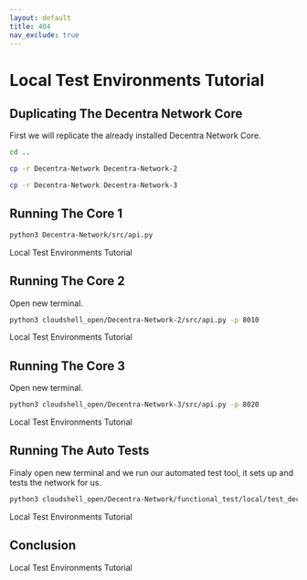 ```yaml
---
layout: default
title: 404
nav_exclude: true
---
```


# Local Test Environments Tutorial

## Duplicating The Decentra Network Core
First we will replicate the already installed Decentra Network Core.

```bash
cd ..
```

```bash
cp -r Decentra-Network Decentra-Network-2
```
```bash
cp -r Decentra-Network Decentra-Network-3
```

## Running The Core 1

```bash
python3 Decentra-Network/src/api.py
```
<walkthrough-footnote>Local Test Environments Tutorial</walkthrough-footnote>

## Running The Core 2
Open new terminal.
```bash
python3 cloudshell_open/Decentra-Network-2/src/api.py -p 8010
```
<walkthrough-footnote>Local Test Environments Tutorial</walkthrough-footnote>

## Running The Core 3
Open new terminal.
```bash
python3 cloudshell_open/Decentra-Network-3/src/api.py -p 8020
```
<walkthrough-footnote>Local Test Environments Tutorial</walkthrough-footnote>

## Running The Auto Tests
Finaly open new terminal and we run our automated test tool, it sets up and tests the network for us.

```bash
python3 cloudshell_open/Decentra-Network/functional_test/local/test_decentra_network_local.py
```
<walkthrough-footnote>Local Test Environments Tutorial</walkthrough-footnote>
## Conclusion
<walkthrough-conclusion-trophy></walkthrough-conclusion-trophy>



<walkthrough-footnote>Local Test Environments Tutorial</walkthrough-footnote>
